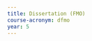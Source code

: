 ```yaml
---
title: Dissertation (FMO)
course-acronym: dfmo
year: 5
---
```


<!-- Remove this comment and add a summary! -->

<!-- **Main topics**: -->